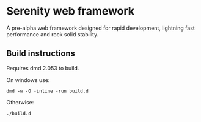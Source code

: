 # Serenity web framework

A pre-alpha web framework designed for rapid development, lightning fast performance and rock solid stability.

## Build instructions

Requires dmd 2.053 to build.

On windows use:

    dmd -w -O -inline -run build.d 

Otherwise:

    ./build.d

